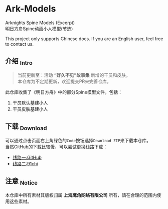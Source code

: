 Ark-Models
==========
Arknights Spine Models (Excerpt)  
明日方舟Spine动画小人模型(节选)  

This project only supports Chinese docs. If you are an English user, feel free to contact us.

## 介绍 <sub>Intro</sub>
> 当前更新至：活动 **“好久不见”故事集** 新增的干员和皮肤。  
> 本仓库为不定期更新，欢迎提交PR来完善仓库。  

此仓库收集了《明日方舟》中的部分Spine模型文件，包括：
1. 干员默认基建小人
2. 干员皮肤基建小人

## 下载 <sub>Download</sub>
可以通过点击页面右上角绿色的`Code`按钮选择`Download ZIP`来下载本仓库。  
当然GitHub的下载比较慢，可以尝试更换线路下载：  
- [线路一:GitHub](https://github.com/isHarryh/Ark-Models/archive/refs/heads/main.zip)
- [线路二:91chi](https://github.91chi.fun/https://github.com/isHarryh/Ark-Models/archive/refs/heads/main.zip)

## 注意 <sub>Notice</sub>
本仓库中所有素材其版权归属 **上海鹰角网络有限公司** 所有，请在合理的范围内使用这些素材。
